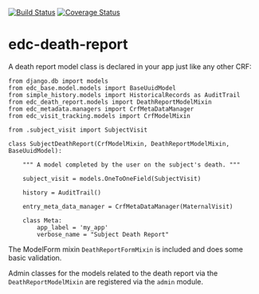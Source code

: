 [![Build Status](https://travis-ci.org/botswana-harvard/edc-death-report.svg)](https://travis-ci.org/botswana-harvard/edc-death-report)
[![Coverage Status](https://coveralls.io/repos/botswana-harvard/edc-death-report/badge.svg?branch=develop&service=github)](https://coveralls.io/github/botswana-harvard/edc-death-report?branch=develop)

# edc-death-report


A death report model class is declared in your app just like any other CRF:

	from django.db import models
	from edc_base.model.models import BaseUuidModel
	from simple_history.models import HistoricalRecords as AuditTrail
	from edc_death_report.models import DeathReportModelMixin
	from edc_metadata.managers import CrfMetaDataManager
	from edc_visit_tracking.models import CrfModelMixin
	
	from .subject_visit import SubjectVisit	
	
	class SubjectDeathReport(CrfModelMixin, DeathReportModelMixin, BaseUuidModel):
	
	    """ A model completed by the user on the subject's death. """
		
	    subject_visit = models.OneToOneField(SubjectVisit)
	
	    history = AuditTrail()
	
	    entry_meta_data_manager = CrfMetaDataManager(MaternalVisit)
	
	    class Meta:
	        app_label = 'my_app'
	        verbose_name = "Subject Death Report"


The ModelForm mixin `DeathReportFormMixin` is included and does some basic validation.

Admin classes for the models related to the death report via the `DeathReportModelMixin` are registered via the `admin` module.